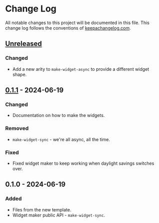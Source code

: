 # Change Log
All notable changes to this project will be documented in this file. This change log follows the conventions of [keepachangelog.com](http://keepachangelog.com/).

## [Unreleased]
### Changed
- Add a new arity to `make-widget-async` to provide a different widget shape.

## [0.1.1] - 2024-06-19
### Changed
- Documentation on how to make the widgets.

### Removed
- `make-widget-sync` - we're all async, all the time.

### Fixed
- Fixed widget maker to keep working when daylight savings switches over.

## 0.1.0 - 2024-06-19
### Added
- Files from the new template.
- Widget maker public API - `make-widget-sync`.

[Unreleased]: https://github.com/ripley-on-rails/ollama-whisperer/compare/0.1.1...HEAD
[0.1.1]: https://github.com/ripley-on-rails/ollama-whisperer/compare/0.1.0...0.1.1
